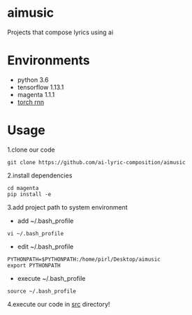 # aimusic
Projects that compose lyrics using ai

# Environments
* python 3.6
* tensorflow 1.13.1
* magenta 1.1.1
* [torch rnn](https://github.com/jcjohnson/torch-rnn)

#  Usage
1.clone our code
```
git clone https://github.com/ai-lyric-composition/aimusic
```
2.install dependencies

```
cd magenta
pip install -e
```
3.add project path to system environment 

* add ~/.bash_profile
```
vi ~/.bash_profile
```
* edit ~/.bash_profile
```
PYTHONPATH=$PYTHONPATH:/home/pirl/Desktop/aimusic
export PYTHONPATH
```
* execute ~/.bash_profile
```
source ~/.bash_profile
```
4.execute our code in [src]( https://github.com/ai-lyric-composition/aimusic/tree/master/src) directory!